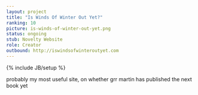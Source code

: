 ```yaml
---
layout: project
title: "Is Winds Of Winter Out Yet?"
ranking: 10
picture: is-winds-of-winter-out-yet.png
status: ongoing
stub: Novelty Website
role: Creator
outbound: http://iswindsofwinteroutyet.com
---
```

{% include JB/setup %}

probably my most useful site, on whether grr martin has published the next book yet